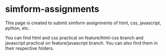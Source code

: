 # simform-assignments
This page is created to submit simform assignments of html, css, javascript, python, etc.

You can find html and css practical on feature/html-css branch and javascript practical on feature/javascript branch.
You can also find them in their respective folders.
